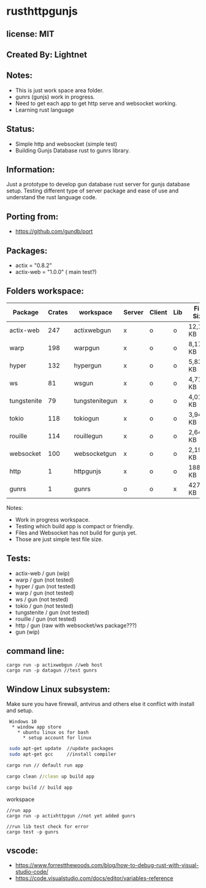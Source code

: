 # rusthttpgunjs

## license: MIT

## Created By: Lightnet

## Notes:
 * This is just work space area folder.
 * gunrs (gunjs) work in progress.
 * Need to get each app to get http serve and websocket working.
 * Learning rust language

## Status:
 * Simple http and websocket (simple test)
 * Building Gunjs Database rust to gunrs library.

## Information:
  Just a prototype to develop gun database rust server for gunjs database setup. Testing different type of server package and ease of use and understand the rust language code.

## Porting from:
 * https://github.com/gundb/port
 
## Packages:
 * actix = "0.8.2"
 * actix-web = "1.0.0" ( main test?)

## Folders workspace: 

| Package     | Crates  | workspace       | Server | Client | Lib | File Size | Status | gunrs  | json  |
| ---         |---      | ---             | ---    | ---    | --- | ---       | ---    | ---    | ---   |
| actix-web   | 247     | actixwebgun     | x      | o      | o   | 12,163 KB | wip    | x      | x     |
| warp        | 198     | warpgun         | x      | o      | o   | 8,179 KB  | ???    | o      | o     |
| hyper       | 132     | hypergun        | x      | o      | o   | 5,836 KB  | ???    | o      | o     |
| ws          | 81      | wsgun           | x      | o      | o   | 4,713 KB  | ???    | o      | o     |
| tungstenite | 79      | tungstenitegun  | x      | o      | o   | 4,015 KB  | ???    | o      | o     |
| tokio       | 118     | tokiogun        | x      | o      | o   | 3,948 KB  | ???    | o      | o     |
| rouille     | 114     | rouillegun      | x      | o      | o   | 2,641 KB  | ???    | o      | o     |
| websocket   | 100     | websocketgun    | x      | o      | o   | 2,191 KB  | ???    | o      | o     |
| http        |  1      | httpgunjs       | x      | o      | o   | 188 KB    | ???    | o      | o     |
| gunrs       |  1      | gunrs           | o      | o      | x   | 427 KB    | wip    | o      | o     |

Notes:
 * Work in progress workspace.
 * Testing which build app is compact or friendly.
 * Files and Websocket has not build for gunjs yet.
 * Those are just simple test file size.

## Tests:
 * actix-web / gun (wip)
 * warp / gun (not tested)
 * hyper / gun (not tested)
 * warp / gun (not tested)
 * ws / gun (not tested)
 * tokio / gun (not tested)
 * tungstenite / gun (not tested)
 * rouille / gun (not tested)
 * http / gun (raw with websocket/ws package???)
 * gun (wip)

## command line:
```
cargo run -p actixwebgun //web host
cargo run -p datagun //test gunrs
```

## Window Linux subsystem:
 Make sure you have firewall, antvirus and others else it conflict with install and setup.

```
 Windows 10
  * window app store
    * ubuntu linux os for bash
      * setup account for linux
```

```bash
 sudo apt-get update  //update packages
 sudo apt-get gcc     //install compiler
```

```cmd
cargo run // default run app

cargo clean //clean up build app

cargo build // build app
```
workspace
```
//run app
cargo run -p actixhttpgun //not yet added gunrs

//run lib test check for error
cargo test -p gunrs
```

## vscode:
 * https://www.forrestthewoods.com/blog/how-to-debug-rust-with-visual-studio-code/
 * https://code.visualstudio.com/docs/editor/variables-reference
